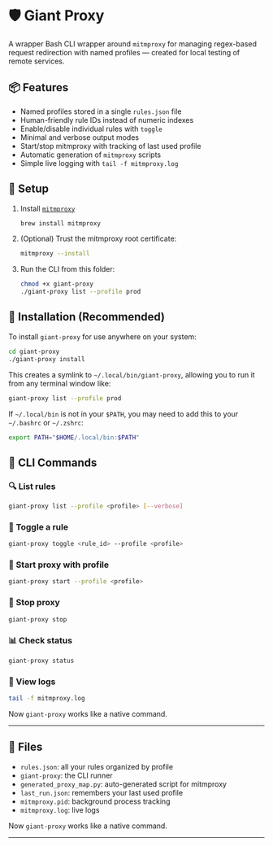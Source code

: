 # 🛡️ Giant Proxy

A wrapper Bash CLI wrapper around `mitmproxy` for managing regex-based request redirection with named profiles — created for local testing of remote services.

## 📦 Features

- Named profiles stored in a single `rules.json` file
- Human-friendly rule IDs instead of numeric indexes
- Enable/disable individual rules with `toggle`
- Minimal and verbose output modes
- Start/stop mitmproxy with tracking of last used profile
- Automatic generation of `mitmproxy` scripts
- Simple live logging with `tail -f mitmproxy.log`

## 🚀 Setup

1. Install [`mitmproxy`](https://mitmproxy.org)

   ```bash
   brew install mitmproxy
   ```

2. (Optional) Trust the mitmproxy root certificate:

   ```bash
   mitmproxy --install
   ```

3. Run the CLI from this folder:

   ```bash
   chmod +x giant-proxy
   ./giant-proxy list --profile prod
   ```

## 🚀 Installation (Recommended)

To install `giant-proxy` for use anywhere on your system:

```bash
cd giant-proxy
./giant-proxy install
```

This creates a symlink to `~/.local/bin/giant-proxy`, allowing you to run it from any terminal window like:

```bash
giant-proxy list --profile prod
```

If `~/.local/bin` is not in your `$PATH`, you may need to add this to your `~/.bashrc` or `~/.zshrc`:

```bash
export PATH="$HOME/.local/bin:$PATH"
```

## 🧰 CLI Commands

### 🔍 List rules

```bash
giant-proxy list --profile <profile> [--verbose]
```

### 🔁 Toggle a rule

```bash
giant-proxy toggle <rule_id> --profile <profile>
```

### 🚦 Start proxy with profile

```bash
giant-proxy start --profile <profile>
```

### 🛑 Stop proxy

```bash
giant-proxy stop
```

### 📊 Check status

```bash
giant-proxy status
```

### 📄 View logs

```bash
tail -f mitmproxy.log
```

Now `giant-proxy` works like a native command.

---

## 📁 Files

- `rules.json`: all your rules organized by profile
- `giant-proxy`: the CLI runner
- `generated_proxy_map.py`: auto-generated script for mitmproxy
- `last_run.json`: remembers your last used profile
- `mitmproxy.pid`: background process tracking
- `mitmproxy.log`: live logs

Now `giant-proxy` works like a native command.

---
